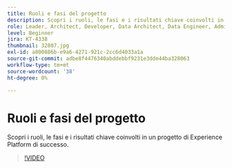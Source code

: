 ```yaml
---
title: Ruoli e fasi del progetto
description: Scopri i ruoli, le fasi e i risultati chiave coinvolti in un progetto di Experience Platform di successo.
role: Leader, Architect, Developer, Data Architect, Data Engineer, Admin, User
level: Beginner
jira: KT-4338
thumbnail: 32807.jpg
exl-id: a800886b-e9a6-4271-921c-2cc6d4033a1a
source-git-commit: adbe8f4476340abddebbf9231e3dde44ba328063
workflow-type: tm+mt
source-wordcount: '38'
ht-degree: 0%

---
```


# Ruoli e fasi del progetto

Scopri i ruoli, le fasi e i risultati chiave coinvolti in un progetto di Experience Platform di successo.

>[!VIDEO](https://video.tv.adobe.com/v/32807?quality=12&learn=on)

